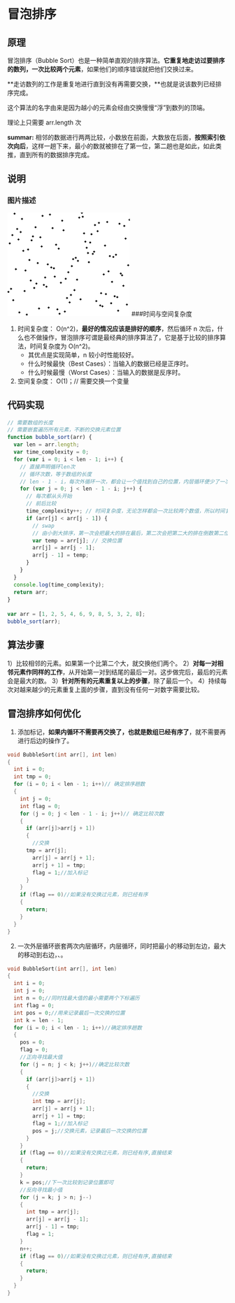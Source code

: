 # 冒泡排序

## 原理

冒泡排序（Bubble Sort）也是一种简单直观的排序算法。**它重复地走访过要排序的数列，一次比较两个元素**，如果他们的顺序错误就把他们交换过来。

**走访数列的工作是重复地进行直到没有再需要交换，**也就是说该数列已经排序完成。

这个算法的名字由来是因为越小的元素会经由交换慢慢“浮”到数列的顶端。

理论上只需要 arr.length 次

**summar:** 相邻的数据进行两两比较，小数放在前面，大数放在后面，**按照索引依次向后**，这样一趟下来，最小的数就被排在了第一位，第二趟也是如此，如此类推，直到所有的数据排序完成。

## 说明

### 图片描述

![冒泡排序操作](./imgs/冒泡排序操作.gif) ###时间与空间复杂度

1. 时间复杂度： O(n^2)，**最好的情况应该是排好的顺序**，然后循环 n 次后，什么也不做操作，冒泡排序可谓是最经典的排序算法了，它是基于比较的排序算法，时间复杂度为 O(n^2)。
   - 其优点是实现简单，n 较小时性能较好。
   - 什么时候最快（Best Cases）：当输入的数据已经是正序时。
   - 什么时候最慢（Worst Cases）：当输入的数据是反序时。
2. 空间复杂度： O(1)；// 需要交换一个变量

## 代码实现

```js
// 需要数组的长度
// 需要嵌套遍历所有元素，不断的交换元素位置
function bubble_sort(arr) {
  var len = arr.length;
  var time_complexity = 0;
  for (var i = 0; i < len - 1; i++) {
    // 直接声明循环len次
    // 循环次数，等于数组的长度
    // len - 1 - i，每次外循环一次，都会让一个值找到自己的位置，内层循环便少了一次
    for (var j = 0; j < len - 1 - i; j++) {
      // 每次都从头开始
      // 前后比较
      time_complexity++; // 时间复杂度，无论怎样都会一次比较两个数值，所以时间复杂度都为n^2; 算法的空间复杂度为1；
      if (arr[j] < arr[j - 1]) {
        // swap
        // 由小到大排序，第一次会把最大的排在最后，第二次会把第二大的排在倒数第二位。
        var temp = arr[j]; // 交换位置
        arr[j] = arr[j - 1];
        arr[j - 1] = temp;
      }
    }
  }
  console.log(time_complexity);
  return arr;
}

var arr = [1, 2, 5, 4, 6, 9, 8, 5, 3, 2, 8];
bubble_sort(arr);
```

## 算法步骤

1）比较相邻的元素。如果第一个比第二个大，就交换他们两个。
2）**对每一对相邻元素作同样的工作**，从开始第一对到结尾的最后一对。这步做完后，最后的元素会是最大的数。
3）**针对所有的元素重复以上的步骤**，除了最后一个。
4）持续每次对越来越少的元素重复上面的步骤，直到没有任何一对数字需要比较。

## 冒泡排序如何优化

1. 添加标记，**如果内循环不需要再交换了，也就是数组已经有序了**，就不需要再进行后边的操作了。

```c++
void BubbleSort(int arr[], int len)
{
  int i = 0;
  int tmp = 0;
  for (i = 0; i < len - 1; i++)// 确定排序趟数
  {
    int j = 0;
    int flag = 0;
    for (j = 0; j < len - 1 - i; j++)// 确定比较次数
    {
      if (arr[j]>arr[j + 1])
      {
        //交换
      tmp = arr[j];
        arr[j] = arr[j + 1];
        arr[j + 1] = tmp;
        flag = 1;//加入标记
      }
    }
    if (flag == 0)//如果没有交换过元素，则已经有序
    {
      return;
    }
  }
}

```

2. 一次外层循环嵌套两次内层循环，内层循环，同时把最小的移动到左边，最大的移动到右边，、。

```c++
void BubbleSort(int arr[], int len)
{
  int i = 0;
  int j = 0;
  int n = 0;//同时找最大值的最小需要两个下标遍历
  int flag = 0;
  int pos = 0;//用来记录最后一次交换的位置
  int k = len - 1;
  for (i = 0; i < len - 1; i++)//确定排序趟数
  {
    pos = 0;
    flag = 0;
    //正向寻找最大值
    for (j = n; j < k; j++)//确定比较次数
    {
      if (arr[j]>arr[j + 1])
      {
        //交换
        int tmp = arr[j];
        arr[j] = arr[j + 1];
        arr[j + 1] = tmp;
        flag = 1;//加入标记
        pos = j;//交换元素，记录最后一次交换的位置
      }
    }
    if (flag == 0)//如果没有交换过元素，则已经有序,直接结束
    {
      return;
    }
    k = pos;//下一次比较到记录位置即可
    //反向寻找最小值
    for (j = k; j > n; j--)
    {
      int tmp = arr[j];
      arr[j] = arr[j - 1];
      arr[j - 1] = tmp;
      flag = 1;
    }
    n++;
    if (flag == 0)//如果没有交换过元素，则已经有序,直接结束
    {
      return;
    }
  }
}
```
